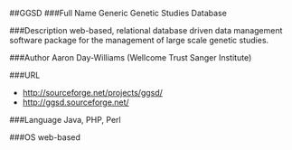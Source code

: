 ##GGSD
###Full Name
Generic Genetic Studies Database

###Description
web-based, relational database driven data management software package for the management of large scale genetic studies.

###Author
Aaron Day-Williams (Wellcome Trust Sanger Institute)

###URL
* http://sourceforge.net/projects/ggsd/
* http://ggsd.sourceforge.net/

###Language
Java, PHP, Perl

###OS
web-based


